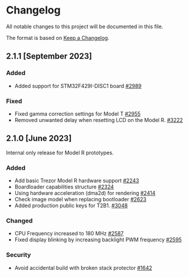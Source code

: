 # Changelog

All notable changes to this project will be documented in this file.

The format is based on [Keep a Changelog](https://keepachangelog.com/en/1.0.0/).

## 2.1.1 [September 2023]

### Added
- Added support for STM32F429I-DISC1 board  [#2989]

### Fixed
- Fixed gamma correction settings for Model T  [#2955]
- Removed unwanted delay when resetting LCD on the Model R.  [#3222]


## 2.1.0 [June 2023]

Internal only release for Model R prototypes.

### Added
- Add basic Trezor Model R hardware support  [#2243]
- Boardloader capabilities structure  [#2324]
- Using hardware acceleration (dma2d) for rendering  [#2414]
- Check image model when replacing bootloader  [#2623]
- Added production public keys for T2B1.  [#3048]

### Changed
- CPU Frequency increased to 180 MHz  [#2587]
- Fixed display blinking by increasing backlight PWM frequency  [#2595]

### Security
- Avoid accidental build with broken stack protector  [#1642]


[#1642]: https://github.com/trezor/trezor-firmware/pull/1642
[#2243]: https://github.com/trezor/trezor-firmware/pull/2243
[#2324]: https://github.com/trezor/trezor-firmware/pull/2324
[#2414]: https://github.com/trezor/trezor-firmware/pull/2414
[#2587]: https://github.com/trezor/trezor-firmware/pull/2587
[#2595]: https://github.com/trezor/trezor-firmware/pull/2595
[#2623]: https://github.com/trezor/trezor-firmware/pull/2623
[#2955]: https://github.com/trezor/trezor-firmware/pull/2955
[#2989]: https://github.com/trezor/trezor-firmware/pull/2989
[#3048]: https://github.com/trezor/trezor-firmware/pull/3048
[#3222]: https://github.com/trezor/trezor-firmware/pull/3222
